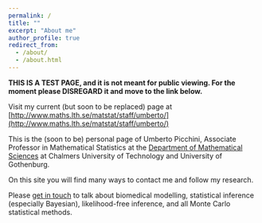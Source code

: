 ```yaml
---
permalink: /
title: ""
excerpt: "About me"
author_profile: true
redirect_from: 
  - /about/
  - /about.html
---
```


**THIS IS A TEST PAGE, and it is not meant for public viewing. For the moment please DISREGARD it and move to the link below.** 

Visit my current (but soon to be replaced) page at [http://www.maths.lth.se/matstat/staff/umberto/](http://www.maths.lth.se/matstat/staff/umberto/)

This is the (soon to be) personal page of Umberto Picchini, Associate Professor in Mathematical Statistics at the [Department of Mathematical Sciences](https://www.chalmers.se/en/departments/math/Pages/default.aspx) at Chalmers University of Technology and University of Gothenburg.

On this site you will find many ways to contact me and follow my research.

Please [get in touch](contact) to talk about biomedical modelling, statistical inference (especially Bayesian), likelihood-free inference, and all Monte Carlo statistical methods. 
